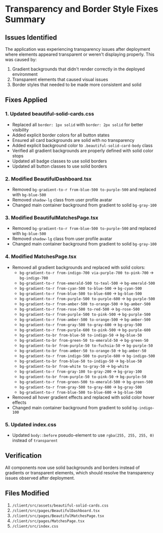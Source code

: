 # Transparency and Border Style Fixes Summary

## Issues Identified
The application was experiencing transparency issues after deployment where elements appeared transparent or weren't displaying properly. This was caused by:
1. Gradient backgrounds that didn't render correctly in the deployed environment
2. Transparent elements that caused visual issues
3. Border styles that needed to be made more consistent and solid

## Fixes Applied

### 1. Updated beautiful-solid-cards.css
- Replaced all `border: 1px solid` with `border: 2px solid` for better visibility
- Added explicit border colors for all button states
- Ensured all card backgrounds are solid with no transparency
- Added explicit background color to `.beautiful-solid-card-body` class
- Verified all gradient backgrounds are properly defined with solid color stops
- Updated all badge classes to use solid borders
- Updated all button classes to use solid borders

### 2. Modified BeautifulDashboard.tsx
- Removed `bg-gradient-to-r from-blue-500 to-purple-500` and replaced with `bg-blue-500`
- Removed `shadow-lg` class from user profile avatar
- Changed main container background from gradient to solid `bg-gray-100`

### 3. Modified BeautifulMatchesPage.tsx
- Removed `bg-gradient-to-r from-blue-500 to-purple-500` and replaced with `bg-blue-500`
- Removed `shadow-lg` class from user profile avatar
- Changed main container background from gradient to solid `bg-gray-100`

### 4. Modified MatchesPage.tsx
- Removed all gradient backgrounds and replaced with solid colors:
  - `bg-gradient-to-r from-indigo-700 via-purple-700 to-pink-700` → `bg-indigo-700`
  - `bg-gradient-to-r from-emerald-500 to-teal-500` → `bg-emerald-500`
  - `bg-gradient-to-r from-cyan-500 to-blue-500` → `bg-cyan-500`
  - `bg-gradient-to-r from-blue-500 to-blue-600` → `bg-blue-500`
  - `bg-gradient-to-r from-purple-500 to-purple-600` → `bg-purple-500`
  - `bg-gradient-to-r from-amber-500 to-orange-500` → `bg-amber-500`
  - `bg-gradient-to-r from-rose-500 to-red-500` → `bg-rose-500`
  - `bg-gradient-to-r from-purple-500 to-pink-500` → `bg-purple-500`
  - `bg-gradient-to-r from-amber-500 to-orange-500` → `bg-amber-500`
  - `bg-gradient-to-r from-gray-500 to-gray-600` → `bg-gray-500`
  - `bg-gradient-to-r from-purple-600 to-pink-500` → `bg-purple-600`
  - `bg-gradient-to-br from-blue-50 to-indigo-50` → `bg-blue-50`
  - `bg-gradient-to-br from-green-50 to-emerald-50` → `bg-green-50`
  - `bg-gradient-to-br from-purple-50 to-fuchsia-50` → `bg-purple-50`
  - `bg-gradient-to-br from-amber-50 to-orange-50` → `bg-amber-50`
  - `bg-gradient-to-r from-indigo-500 to-purple-600` → `bg-indigo-500`
  - `bg-gradient-to-br from-blue-50 to-indigo-50` → `bg-blue-50`
  - `bg-gradient-to-br from-white to-gray-50` → `bg-white`
  - `bg-gradient-to-r from-gray-100 to-gray-200` → `bg-gray-100`
  - `bg-gradient-to-br from-purple-50 to-pink-50` → `bg-purple-50`
  - `bg-gradient-to-r from-green-500 to-emerald-500` → `bg-green-500`
  - `bg-gradient-to-r from-gray-500 to-gray-600` → `bg-gray-500`
  - `bg-gradient-to-r from-blue-500 to-blue-600` → `bg-blue-500`
- Removed all hover gradient effects and replaced with solid color hover effects
- Changed main container background from gradient to solid `bg-indigo-100`

### 5. Updated index.css
- Updated `body::before` pseudo-element to use `rgba(255, 255, 255, 0)` instead of `transparent`

## Verification
All components now use solid backgrounds and borders instead of gradients or transparent elements, which should resolve the transparency issues observed after deployment.

## Files Modified
1. `/client/src/assets/beautiful-solid-cards.css`
2. `/client/src/pages/BeautifulDashboard.tsx`
3. `/client/src/pages/BeautifulMatchesPage.tsx`
4. `/client/src/pages/MatchesPage.tsx`
5. `/client/src/index.css`
